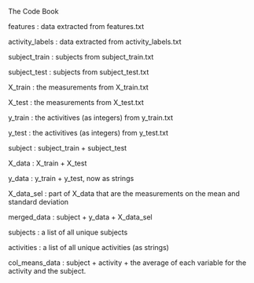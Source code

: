 The Code Book

features : data extracted from features.txt

activity_labels : data extracted from activity_labels.txt

subject_train : subjects from subject_train.txt

subject_test : subjects from subject_test.txt

X_train : the measurements from X_train.txt

X_test : the measurements from X_test.txt

y_train : the activitives (as integers) from y_train.txt

y_test : the activitives (as integers) from y_test.txt

subject : subject_train + subject_test

X_data : X_train + X_test

y_data : y_train + y_test, now as strings

X_data_sel : part of X_data that are the measurements on the mean and standard deviation

merged_data : subject + y_data + X_data_sel

subjects : a list of all unique subjects

activities : a list of all unique activities (as strings)

col_means_data : subject + activity + the average of each variable for the activity and the subject.
